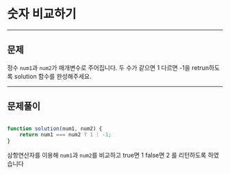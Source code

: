 # 숫자 비교하기

---

## 문제

정수 `num1`과 `num2`가 매개변수로 주어집니다. 두 수가 같으면 1 다르면 -1을 retrun하도록 solution 함수를 완성해주세요.

---

## 문제풀이

```javascript

function solution(num1, num2) {
    return num1 === num2 ? 1 : -1;
}

```

삼항연산자를 이용해 `num1`과 `num2`를 비교하고 true면 1 false면 2 를 리턴하도록 하였습니다